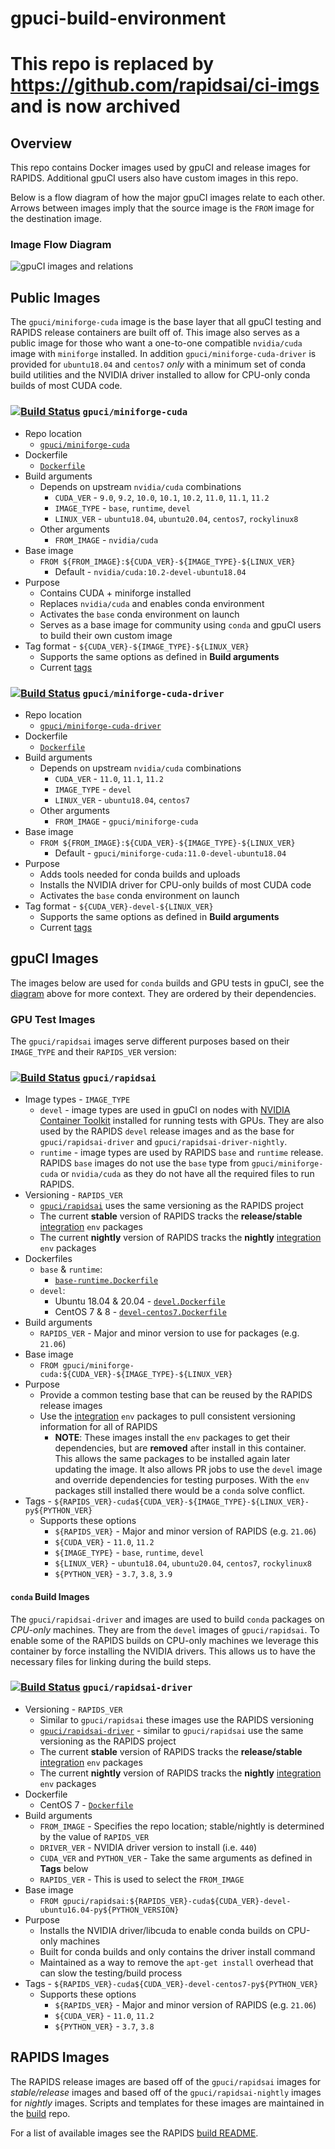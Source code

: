 # gpuci-build-environment

# This repo is replaced by https://github.com/rapidsai/ci-imgs and is now archived

## Overview

This repo contains Docker images used by gpuCI and release images for RAPIDS.
Additional gpuCI users also have custom images in this repo.

Below is a flow diagram of how the major gpuCI images relate to each other.
Arrows between images imply that the source image is the `FROM` image for the
destination image.

### Image Flow Diagram

![gpuCI images and relations](gpuci-images.png)

## Public Images

The `gpuci/miniforge-cuda` image is the base layer that all gpuCI testing and
RAPIDS release containers are built off of. This image also serves as a public
image for those who want a one-to-one compatible `nvidia/cuda` image with
`miniforge` installed. In addition `gpuci/miniforge-cuda-driver` is provided for
`ubuntu18.04` and `centos7` *only* with a minimum set of conda build utilities and the NVIDIA
driver installed to allow for CPU-only conda builds of most CUDA code.

### [![Build Status](https://gpuci.gpuopenanalytics.com/buildStatus/icon?job=gpuci%2Fdocker%2Fminiforge-cuda)](https://gpuci.gpuopenanalytics.com/job/gpuci/job/docker/job/miniforge-cuda/) `gpuci/miniforge-cuda`

- Repo location
  - [`gpuci/miniforge-cuda`](https://hub.docker.com/r/gpuci/miniforge-cuda/tags)
- Dockerfile
  - [`Dockerfile`](miniforge-cuda/Dockerfile)
- Build arguments
  - Depends on upstream `nvidia/cuda` combinations
    - `CUDA_VER` - `9.0`, `9.2`, `10.0`, `10.1`, `10.2`, `11.0`, `11.1`, `11.2`
    - `IMAGE_TYPE` - `base`, `runtime`, `devel`
    - `LINUX_VER` - `ubuntu18.04`, `ubuntu20.04`, `centos7`, `rockylinux8`
  - Other arguments
    - `FROM_IMAGE` - `nvidia/cuda`
- Base image
  - `FROM ${FROM_IMAGE}:${CUDA_VER}-${IMAGE_TYPE}-${LINUX_VER}`
    - Default - `nvidia/cuda:10.2-devel-ubuntu18.04`
- Purpose
  - Contains CUDA + miniforge installed
  - Replaces `nvidia/cuda` and enables conda environment
  - Activates the `base` conda environment on launch
  - Serves as a base image for community using `conda` and gpuCI users to
  build their own custom image
- Tag format - `${CUDA_VER}-${IMAGE_TYPE}-${LINUX_VER}`
  - Supports the same options as defined in **Build arguments**
  - Current [tags](https://hub.docker.com/r/gpuci/miniforge-cuda/tags)

### [![Build Status](https://gpuci.gpuopenanalytics.com/buildStatus/icon?job=gpuci%2Fdocker%2Fminiforge-cuda-driver)](https://gpuci.gpuopenanalytics.com/job/gpuci/job/docker/job/miniforge-cuda-drvier/) `gpuci/miniforge-cuda-driver`

- Repo location
  - [`gpuci/miniforge-cuda-driver`](https://hub.docker.com/r/gpuci/miniforge-cuda-driver/tags)
- Dockerfile
  - [`Dockerfile`](miniforge-cuda-driver/Dockerfile)
- Build arguments
  - Depends on upstream `nvidia/cuda` combinations
    - `CUDA_VER` - `11.0`, `11.1`, `11.2`
    - `IMAGE_TYPE` - `devel`
    - `LINUX_VER` - `ubuntu18.04`, `centos7`
  - Other arguments
    - `FROM_IMAGE` - `gpuci/miniforge-cuda`
- Base image
  - `FROM ${FROM_IMAGE}:${CUDA_VER}-${IMAGE_TYPE}-${LINUX_VER}`
    - Default - `gpuci/miniforge-cuda:11.0-devel-ubuntu18.04`
- Purpose
  - Adds tools needed for conda builds and uploads
  - Installs the NVIDIA driver for CPU-only builds of most CUDA code
  - Activates the `base` conda environment on launch
- Tag format - `${CUDA_VER}-devel-${LINUX_VER}`
  - Supports the same options as defined in **Build arguments**
  - Current [tags](https://hub.docker.com/r/gpuci/miniforge-cuda-driver/tags)

## gpuCI Images

The images below are used for `conda` builds and GPU tests in gpuCI, see the
[diagram](#image-flow-diagram) above for more context. They are ordered by their
dependencies.

### GPU Test Images

The `gpuci/rapidsai` images serve different purposes based on their `IMAGE_TYPE`
and their `RAPIDS_VER` version:

### [![Build Status](https://gpuci.gpuopenanalytics.com/buildStatus/icon?job=gpuci%2Fdocker%2Frapidsai)](https://gpuci.gpuopenanalytics.com/job/gpuci/job/docker/job/rapidsai/) `gpuci/rapidsai`

- Image types - `IMAGE_TYPE`
  - `devel` - image types are used in gpuCI on nodes with [NVIDIA Container Toolkit](https://github.com/NVIDIA/nvidia-docker)
installed for running tests with GPUs. They are also used by the RAPIDS `devel`
release images and as the base for `gpuci/rapidsai-driver` and `gpuci/rapidsai-driver-nightly`.
  - `runtime` - image types are used by RAPIDS `base` and `runtime` release.
  RAPIDS `base` images do not use the `base` type from `gpuci/miniforge-cuda` or
  `nvidia/cuda` as they do not have all the required files to run RAPIDS.
- Versioning - `RAPIDS_VER`
  - [`gpuci/rapidsai`](https://hub.docker.com/r/gpuci/rapidsai/tags) uses the same versioning as the RAPIDS project
  - The current **stable** version of RAPIDS tracks the **release/stable** [integration](https://github.com/rapidsai/integration/tree/branch-21.06/conda/recipes) `env` packages
  - The current **nightly** version of RAPIDS tracks the **nightly** [integration](https://github.com/rapidsai/integration/tree/branch-21.06/conda/recipes) `env` packages
- Dockerfiles
  - `base` & `runtime`:
    - [`base-runtime.Dockerfile`](rapidsai/base-runtime.Dockerfile)
  - `devel`:
    - Ubuntu 18.04 & 20.04 - [`devel.Dockerfile`](rapidsai/devel.Dockerfile)
    - CentOS 7 & 8 - [`devel-centos7.Dockerfile`](rapidsai/devel-centos.Dockerfile)
- Build arguments
  - `RAPIDS_VER` - Major and minor version to use for packages (e.g. `21.06`)
- Base image
  - `FROM gpuci/miniforge-cuda:${CUDA_VER}-${IMAGE_TYPE}-${LINUX_VER}`
- Purpose
  - Provide a common testing base that can be reused by the RAPIDS release images
  - Use the [integration](https://github.com/rapidsai/integration/tree/branch-21.06/conda/recipes) `env` packages to pull consistent versioning information for all of RAPIDS
    - **NOTE**: These images install the `env` packages to get their
    dependencies, but are **removed** after install in this container. This
    allows the same packages to be installed again later updating the image. It
    also allows PR jobs to use the `devel` image and override dependencies for
    testing purposes. With the `env` packages still installed there would be a
    `conda` solve conflict.
- Tags - `${RAPIDS_VER}-cuda${CUDA_VER}-${IMAGE_TYPE}-${LINUX_VER}-py${PYTHON_VER}`
  - Supports these options
    - `${RAPIDS_VER}` - Major and minor version of RAPIDS (e.g. `21.06`)
    - `${CUDA_VER}` - `11.0`, `11.2`
    - `${IMAGE_TYPE}` - `base`, `runtime`, `devel`
    - `${LINUX_VER}` - `ubuntu18.04`, `ubuntu20.04`, `centos7`, `rockylinux8`
    - `${PYTHON_VER}` - `3.7`, `3.8`, `3.9`

#### `conda` Build Images

The `gpuci/rapidsai-driver` and images are used to build `conda` packages on
*CPU-only* machines. They are from the `devel` images of `gpuci/rapidsai`. To
enable some of the RAPIDS builds on CPU-only machines we leverage this container
by force installing the NVIDIA drivers. This allows us to have the necessary
files for linking during the build steps.

### [![Build Status](https://gpuci.gpuopenanalytics.com/buildStatus/icon?job=gpuci%2Fdocker%2Frapidsai-driver)](https://gpuci.gpuopenanalytics.com/job/gpuci/job/docker/job/rapidsai-driver/) `gpuci/rapidsai-driver`

- Versioning - `RAPIDS_VER`
  - Similar to `gpuci/rapidsai` these images use the RAPIDS versioning
  - [`gpuci/rapidsai-driver`](https://hub.docker.com/r/gpuci/rapidsai-driver/tags) - similar to `gpuci/rapidsai` use the same versioning as the RAPIDS project
  - The current **stable** version of RAPIDS tracks the **release/stable** [integration](https://github.com/rapidsai/integration/tree/branch-21.06/conda/recipes) `env` packages
  - The current **nightly** version of RAPIDS tracks the **nightly** [integration](https://github.com/rapidsai/integration/tree/branch-21.06/conda/recipes) `env` packages
- Dockerfile
  - CentOS 7 - [`Dockerfile`](rapidsai-driver/centos.Dockerfile)
- Build arguments
  - `FROM_IMAGE` - Specifies the repo location; stable/nightly is determined by the value of `RAPIDS_VER`
  - `DRIVER_VER` - NVIDIA driver version to install (i.e. `440`)
  - `CUDA_VER` and `PYTHON_VER` - Take the same arguments as defined in **Tags** below
  - `RAPIDS_VER` - This is used to select the `FROM_IMAGE`
- Base image
  - `FROM gpuci/rapidsai:${RAPIDS_VER}-cuda${CUDA_VER}-devel-ubuntu16.04-py${PYTHON_VERSION}`
- Purpose
  - Installs the NVIDIA driver/libcuda to enable conda builds on CPU-only machines
  - Built for conda builds and only contains the driver install command
  - Maintained as a way to remove the `apt-get install` overhead that can slow the testing/build process
- Tags - `${RAPIDS_VER}-cuda${CUDA_VER}-devel-centos7-py${PYTHON_VER}`
  - Supports these options
    - `${RAPIDS_VER}` - Major and minor version of RAPIDS (e.g. `21.06`)
    - `${CUDA_VER}` - `11.0`, `11.2`
    - `${PYTHON_VER}` - `3.7`, `3.8`

## RAPIDS Images

The RAPIDS release images are based off of the `gpuci/rapidsai` images for
*stable/release* images and based off of the `gpuci/rapidsai-nightly` images for
*nightly* images. Scripts and templates for these images are maintained in the
[build](https://github.com/rapidsai/build) repo.

For a list of available images see the RAPIDS [build README](https://github.com/rapidsai/build#image-types).
